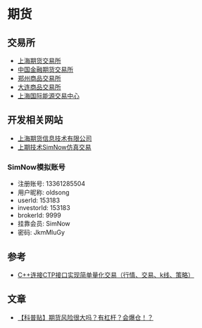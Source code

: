 # 期货

## 交易所
* [上海期货交易所](http://www.shfe.com.cn/)
* [中国金融期货交易所](http://www.cffex.com.cn/)
* [郑州商品交易所](http://www.czce.com.cn/)
* [大连商品交易所](http://www.dce.com.cn/)
* [上海国际能源交易中心](http://www.ine.cn/)

## 开发相关网站
* [上海期货信息技术有限公司](http://www.sfit.com.cn/)
* [上期技术SimNow仿真交易](http://www.simnow.com.cn/)

### SimNow模拟账号
* 注册账号: 13361285504
* 用户昵称: oldsong
* userId: 153183
* investorId: 153183
* brokerId: 9999
* 挂靠会员: SimNow
* 密码: JkmMluGy

## 参考
* [C++连接CTP接口实现简单量化交易（行情、交易、k线、策略）](https://blog.csdn.net/u012234115/article/details/70195889)

## 文章
* [【科普贴】期货风险很大吗？有杠杆？会爆仓！？](https://zhuanlan.zhihu.com/p/377488279)
